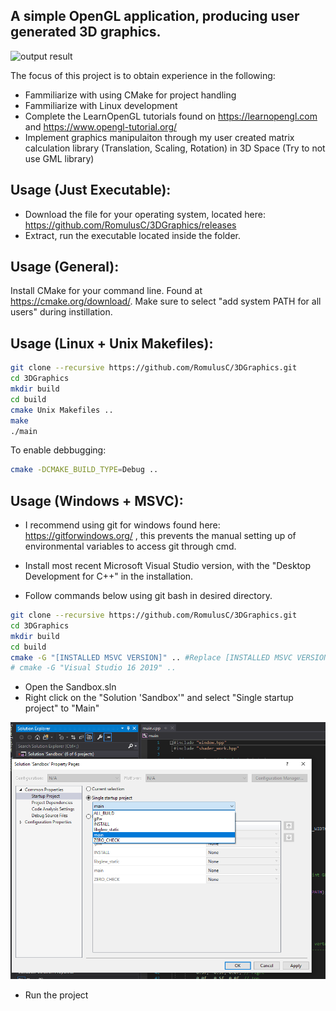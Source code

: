 ## A simple OpenGL application, producing user generated 3D graphics.

![output result](Example.gif)

The focus of this project is to obtain experience in the following:
* Fammiliarize with using CMake for project handling
* Fammiliarize with Linux development
* Complete the LearnOpenGL tutorials found on https://learnopengl.com and https://www.opengl-tutorial.org/ 
* Implement graphics manipulaiton through my user created matrix calculation library (Translation, Scaling, Rotation) in 3D Space (Try to not use GML library)
## Usage (Just Executable):
* Download the file for your operating system, located here: https://github.com/RomulusC/3DGraphics/releases
* Extract, run the executable located inside the folder.
## Usage (General):
Install CMake for your command line. Found at https://cmake.org/download/. Make sure to select "add system PATH for all users" during instillation.
## Usage (Linux + Unix Makefiles):

```bash
git clone --recursive https://github.com/RomulusC/3DGraphics.git
cd 3DGraphics
mkdir build
cd build
cmake Unix Makefiles ..
make
./main
```
To enable debbugging:
```bash
cmake -DCMAKE_BUILD_TYPE=Debug ..
```

## Usage (Windows + MSVC):
* I recommend using git for windows found here: https://gitforwindows.org/ ,
this prevents the manual setting up of environmental variables to access git through cmd.

* Install most recent Microsoft Visual Studio version, with the "Desktop Development for C++" in the installation. 
 * Follow commands below using git bash in desired directory. 
```bash
git clone --recursive https://github.com/RomulusC/3DGraphics.git
cd 3DGraphics
mkdir build
cd build
cmake -G "[INSTALLED MSVC VERSION]" .. #Replace [INSTALLED MSVC VERSION] with your installed version. e.g:
# cmake -G "Visual Studio 16 2019" ..
```
* Open the Sandbox.sln
* Right click on the "Solution 'Sandbox'" and select "Single startup project" to "Main"

![output result](BuildStartupProject.png)

* Run the project




